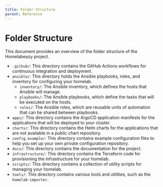 ```yaml
---
title: Folder Structure
parent: Reference
---
```


# Folder Structure

This document provides an overview of the folder structure of the Homelabeazy project.

-   `.github/`: This directory contains the GitHub Actions workflows for continuous integration and deployment.
-   `ansible/`: This directory holds the Ansible playbooks, roles, and inventory for configuring your homelab.
    -   `inventory/`: The Ansible inventory, which defines the hosts that Ansible will manage.
    -   `playbooks/`: The Ansible playbooks, which define the tasks that will be executed on the hosts.
    -   `roles/`: The Ansible roles, which are reusable units of automation that can be shared between playbooks.
-   `apps/`: This directory contains the ArgoCD application manifests for the applications that will be deployed to your cluster.
-   `charts/`: This directory contains the Helm charts for the applications that are not available in a public chart repository.
-   `config.example/`: This directory contains example configuration files to help you set up your own private configuration repository.
-   `docs/`: This directory contains the documentation for the project.
-   `infrastructure/`: This directory contains the Terraform code for provisioning the infrastructure for your homelab.
-   `scripts/`: This directory contains a collection of utility scripts for managing your homelab.
-   `tools/`: This directory contains various tools and utilities, such as the `homelab-importer`.
